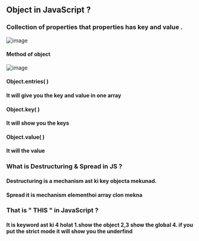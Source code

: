 ## Object in JavaScript ?
### Collection of properties that properties has key and value .
![image](https://github.com/muhammaddavlatov/ArrayLecture/assets/171018896/d2a9e117-8e09-4c81-839a-a714eb5305cd)

#### Method of object 
![image](https://github.com/muhammaddavlatov/ArrayLecture/assets/171018896/9b6fc5ab-d711-4dc2-a849-f166bec99ca8)

#### Object.entries( ) 
#### It will give you the key and value in one  array
#### Object.key( ) 
#### It will show you the keys
#### Object.value( ) 
#### It will the value
### What is Destructuring & Spread in JS ?
#### Destructuring is a mechanism ast ki key objecta  mekunad.
#### Spread it is mechanism elementhoi array clon mekna
### That is " THIS " in JavaScript ?
#### It is keyword ast ki 4 holat 1.show the object  2,3 show the global  4. if you put the strict mode it will show you the underfind 
